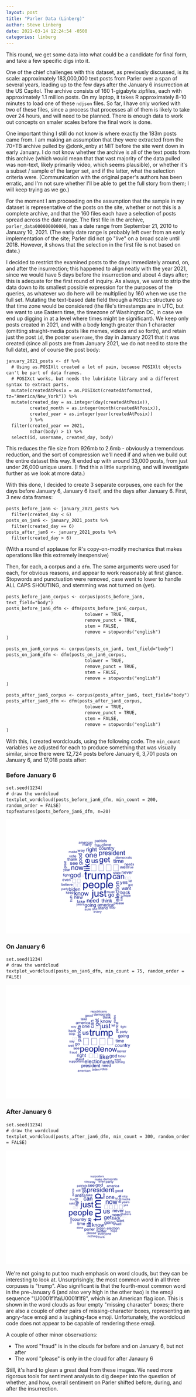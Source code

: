```yaml
---
layout: post
title: "Parler Data (Linberg)"
author: Steve Linberg
date: 2021-03-14 12:24:54 -0500
categories: linberg
---
```



This round, we get some data into what could be a candidate for final form, and take a few specific digs into it.

One of the chief challenges with this dataset, as previously discussed, is its scale: approximately 183,000,000 text posts from Parler over a span of several years, leading up to the few days after the January 6 insurrection at the US Capitol. The archive consists of 160 1-gigabyte zipfiles, each with approximately 1.1 million posts. On my laptop, it takes R approximately 8-10 minutes to load one of these `ndjson` files. So far, I have only worked with two of these files, since a process that processes all of them is likely to take over 24 hours, and will need to be planned. There is enough data to work out concepts on smaler scales before the final work is done.

One important thing I still do not know is where exactly the 183m posts came from. I am making an assumption that they were extracted from the 70+TB archive pulled by @donk_enby at MIT before the site went down in early January. I do not know whether the archive is all of the text posts from this archive (which would mean that that vast majority of the data pulled was non-text, likely primarily video, which seems plausible), or whether it's a subset / sample of the larger set, and if the latter, what the selection criteria were. (Communication with the original paper's authors has been erratic, and I'm not sure whether I'll be able to get the full story from them; I will keep trying as we go.)

For the moment I am proceeding on the assumption that the sample in my dataset is representative of the posts on the site, whether or not this is a complete archive, and that the 160 files each have a selection of posts spread across the date range. The first file in the archive, `parler_data000000000000`, has a date range from September 21, 2010 to January 10, 2021. (The early date range is probably left over from an early implementation of the site; Parler did not go "live" on a broad scale until 2018. However, it shows that the selection in the first file is not based on date.)

I decided to restrict the examined posts to the days immediately around, on, and after the insurrection; this happened to align neatly with the year 2021, since we would have 5 days before the insurrection and about 4 days after; this is adequate for the first round of inquiry. As always, we want to strip the data down to its smallest possible expression for the purposes of the queries, as whatever wo do here will be multiplied by 160 when we use the full set. Mutating the text-based date field through a `POSIXct` structure so that time zone would be considered (the file's timestamps are in UTC, but we want to use Eastern time, the timezone of Washington DC, in case we end up digging in at a level where times might be significant). We keep only posts created in 2021, and with a body length greater than 1 character (omitting straight-media posts like memes, videos and so forth), and retain just the post `id`, the poster `username`, the day in January 2021 that it was created (since all posts are from January 2021, we do not need to store the full date), and of course the post body: 

```{r eval=FALSE, include=TRUE}
january_2021_posts <- df %>%
  # Using as.POSIXlt created a lot of pain, because POSIXlt objects can't be part of data frames.
  # POSIXct works, but needs the lubridate library and a different syntax to extract parts.
  mutate(createdAtPosix = as.POSIXct(createdAtformatted, tz="America/New_York")) %>%
  mutate(created_day = as.integer(day(createdAtPosix)), 
         created_month = as.integer(month(createdAtPosix)), 
         created_year = as.integer(year(createdAtPosix))
         ) %>%
  filter(created_year == 2021,
         nchar(body) > 1) %>%
  select(id, username, created_day, body)
```

This reduces the file size from 926mb to 2.6mb - obviously a tremendous reduction, and the sort of compression we'll need if and when we build out the entire dataset this way. It ended up with around 33,000 posts, from just under 26,000 unique users. (I find this a little surprising, and will investigate further as we look at more data.)

With this done, I decided to create 3 separate corpuses, one each for the days before January 6, January 6 itself, and the days after January 6. First, 3 new data frames:

```{r eval=FALSE, include=TRUE}
posts_before_jan6 <- january_2021_posts %>%
  filter(created_day < 6)
posts_on_jan6 <- january_2021_posts %>%
  filter(created_day == 6)
posts_after_jan6 <- january_2021_posts %>%
  filter(created_day > 6)
```

(With a round of applause for R's copy-on-modify mechanics that makes operations like this extremely inexpensive)

Then, for each, a corpus and a `dfm`. The same arguments were used for each, for obvious reasons, and appear to work reasonably at first glance. Stopwords and punctuation were removed, case went to lower to handle ALL CAPS SHOUTING, and stemming was not turned on (yet).

```{r eval=FALSE, include=TRUE}
posts_before_jan6_corpus <- corpus(posts_before_jan6, text_field="body")
posts_before_jan6_dfm <- dfm(posts_before_jan6_corpus,
                              tolower = TRUE,
                              remove_punct = TRUE,
                              stem = FALSE,
                              remove = stopwords("english")
)
```
```{r eval=FALSE, include=TRUE}
posts_on_jan6_corpus <- corpus(posts_on_jan6, text_field="body")
posts_on_jan6_dfm <- dfm(posts_on_jan6_corpus,
                              tolower = TRUE,
                              remove_punct = TRUE,
                              stem = FALSE,
                              remove = stopwords("english")
)
```
```{r eval=FALSE, include=TRUE}
posts_after_jan6_corpus <- corpus(posts_after_jan6, text_field="body")
posts_after_jan6_dfm <- dfm(posts_after_jan6_corpus,
                              tolower = TRUE,
                              remove_punct = TRUE,
                              stem = FALSE,
                              remove = stopwords("english")
)
```

With this, I created wordclouds, using the following code. The `min_count` variables we adjusted for each to produce something that was visually similar, since there were 12,724 posts before January 6, 3,701 posts on January 6, and 17,018 posts after:

### Before January 6

```{r eval=FALSE, include=TRUE}
set.seed(1234)
# draw the wordcloud
textplot_wordcloud(posts_before_jan6_dfm, min_count = 200, random_order = FALSE)
topfeatures(posts_before_jan6_dfm, n=20)
```

![](https://github.com/douglas-r-rice/douglas-r-rice.github.io/blob/main/_posts/linberg-post-3-wordcloud-1.png?raw=TRUE)

### On January 6

```{r eval=FALSE, include=TRUE}
set.seed(1234)
# draw the wordcloud
textplot_wordcloud(posts_on_jan6_dfm, min_count = 75, random_order = FALSE)
```

![](https://github.com/douglas-r-rice/douglas-r-rice.github.io/blob/main/_posts/linberg-post-3-wordcloud-2.png?raw=TRUE)

### After January 6

```{r eval=FALSE, include=TRUE}
set.seed(1234)
# draw the wordcloud
textplot_wordcloud(posts_after_jan6_dfm, min_count = 300, random_order = FALSE)
```

![](https://github.com/douglas-r-rice/douglas-r-rice.github.io/blob/main/_posts/linberg-post-3-wordcloud-3.png?raw=TRUE)

We're not going to put too much emphasis on word clouds, but they can be interesting to look at. Unsurprisingly, the most common word in all three corpuses is "trump". Also significant is that the fourth-most common word in the pre-January 6 (and also very high in the other two) is the emoji sequence "\\U0001f1fa\\U0001f1f8", which is an American flag icon. This is shown in the word clouds as four empty "missing character" boxes; there are also a couple of other pairs of missing-character boxes, representing an angry-face emoji and a laughing-face emoji. Unfortunately, the wordcloud code does not appear to be capable of rendering these emoji.

A couple of other minor observations:

- The word "fraud" is in the clouds for before and on January 6, but not after
- The word "please" is only in the cloud for after Janaury 6

Still, it's hard to glean a great deal from these images. We need more rigorous tools for sentiment analysis to dig deeper into the question of whether, and how, overall sentiment on Parler shifted before, during, and after the insurrection.
